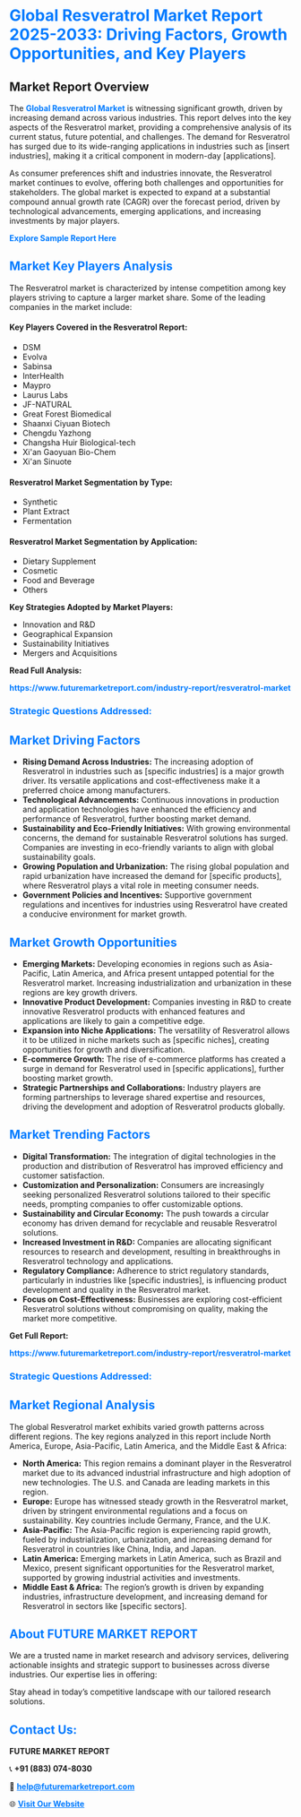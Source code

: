 <h1 style="color: #007BFF;">Global Resveratrol Market Report 2025-2033: Driving Factors, Growth Opportunities, and Key Players</h1>

<section id="overview">
<h2>Market Report Overview</h2>
<p>The <a href="https://www.futuremarketreport.com/industry-report/resveratrol-market" style="color: #007BFF; text-decoration: none;"><strong>Global Resveratrol Market</strong></a> is witnessing significant growth, driven by increasing demand across various industries. This report delves into the key aspects of the Resveratrol market, providing a comprehensive analysis of its current status, future potential, and challenges. The demand for Resveratrol has surged due to its wide-ranging applications in industries such as [insert industries], making it a critical component in modern-day [applications].</p>
<p>As consumer preferences shift and industries innovate, the Resveratrol market continues to evolve, offering both challenges and opportunities for stakeholders. The global market is expected to expand at a substantial compound annual growth rate (CAGR) over the forecast period, driven by technological advancements, emerging applications, and increasing investments by major players.</p>
</section>

<section id="overview">
<p><a href="https://www.futuremarketreport.com/request-sample/reportId=110044" style="color: #007BFF; text-decoration: none;"><strong>Explore Sample Report Here</strong></a></p>
</section>

<section id="key-players">
<h2 style="color: #007BFF;">Market Key Players Analysis</h2>
<p>The Resveratrol market is characterized by intense competition among key players striving to capture a larger market share. Some of the leading companies in the market include:</p>
<h4>Key Players Covered in the Resveratrol Report:</h4>
<ul><li>DSM</li><li>Evolva</li><li>Sabinsa</li><li>InterHealth</li><li>Maypro</li><li>Laurus Labs</li><li>JF-NATURAL</li><li>Great Forest Biomedical</li><li>Shaanxi Ciyuan Biotech</li><li>Chengdu Yazhong</li><li>Changsha Huir Biological-tech</li><li>Xi&#039;an Gaoyuan Bio-Chem</li><li>Xi&#039;an Sinuote</li></ul>
<h4>Resveratrol Market Segmentation by Type:</h4>
<ul><li>Synthetic</li><li>Plant Extract</li><li>Fermentation</li></ul>

<h4>Resveratrol Market Segmentation by Application:</h4>
<ul><li>Dietary Supplement</li><li>Cosmetic</li><li>Food and Beverage</li><li>Others</li></ul>
<p><strong>Key Strategies Adopted by Market Players:</strong></p>
<ul>
<li>Innovation and R&D</li>
<li>Geographical Expansion</li>
<li>Sustainability Initiatives</li>
<li>Mergers and Acquisitions</li>
</ul>
</section>

<section>
<p><strong>Read Full Analysis: </strong></p><a href="https://www.futuremarketreport.com/industry-report/resveratrol-market" style="color: #007BFF; text-decoration: none;"><strong>https://www.futuremarketreport.com/industry-report/resveratrol-market</strong></a>
<h3 style="color: #007BFF;">Strategic Questions Addressed:</h3>
</section>

<section id="driving-factors">
<h2 style="color: #007BFF;">Market Driving Factors</h2>
<ul>
<li><strong>Rising Demand Across Industries:</strong> The increasing adoption of Resveratrol in industries such as [specific industries] is a major growth driver. Its versatile applications and cost-effectiveness make it a preferred choice among manufacturers.</li>
<li><strong>Technological Advancements:</strong> Continuous innovations in production and application technologies have enhanced the efficiency and performance of Resveratrol, further boosting market demand.</li>
<li><strong>Sustainability and Eco-Friendly Initiatives:</strong> With growing environmental concerns, the demand for sustainable Resveratrol solutions has surged. Companies are investing in eco-friendly variants to align with global sustainability goals.</li>
<li><strong>Growing Population and Urbanization:</strong> The rising global population and rapid urbanization have increased the demand for [specific products], where Resveratrol plays a vital role in meeting consumer needs.</li>
<li><strong>Government Policies and Incentives:</strong> Supportive government regulations and incentives for industries using Resveratrol have created a conducive environment for market growth.</li>
</ul>
</section>

<section id="growth-opportunities">
<h2 style="color: #007BFF;">Market Growth Opportunities</h2>
<ul>
<li><strong>Emerging Markets:</strong> Developing economies in regions such as Asia-Pacific, Latin America, and Africa present untapped potential for the Resveratrol market. Increasing industrialization and urbanization in these regions are key growth drivers.</li>
<li><strong>Innovative Product Development:</strong> Companies investing in R&D to create innovative Resveratrol products with enhanced features and applications are likely to gain a competitive edge.</li>
<li><strong>Expansion into Niche Applications:</strong> The versatility of Resveratrol allows it to be utilized in niche markets such as [specific niches], creating opportunities for growth and diversification.</li>
<li><strong>E-commerce Growth:</strong> The rise of e-commerce platforms has created a surge in demand for Resveratrol used in [specific applications], further boosting market growth.</li>
<li><strong>Strategic Partnerships and Collaborations:</strong> Industry players are forming partnerships to leverage shared expertise and resources, driving the development and adoption of Resveratrol products globally.</li>
</ul>
</section>

<section id="trending-factors">
<h2 style="color: #007BFF;">Market Trending Factors</h2>
<ul>
<li><strong>Digital Transformation:</strong> The integration of digital technologies in the production and distribution of Resveratrol has improved efficiency and customer satisfaction.</li>
<li><strong>Customization and Personalization:</strong> Consumers are increasingly seeking personalized Resveratrol solutions tailored to their specific needs, prompting companies to offer customizable options.</li>
<li><strong>Sustainability and Circular Economy:</strong> The push towards a circular economy has driven demand for recyclable and reusable Resveratrol solutions.</li>
<li><strong>Increased Investment in R&D:</strong> Companies are allocating significant resources to research and development, resulting in breakthroughs in Resveratrol technology and applications.</li>
<li><strong>Regulatory Compliance:</strong> Adherence to strict regulatory standards, particularly in industries like [specific industries], is influencing product development and quality in the Resveratrol market.</li>
<li><strong>Focus on Cost-Effectiveness:</strong> Businesses are exploring cost-efficient Resveratrol solutions without compromising on quality, making the market more competitive.</li>
</ul>
</section>

<section>
<p><strong>Get Full Report: </strong></p><a href="https://www.futuremarketreport.com/industry-report/resveratrol-market" style="color: #007BFF; text-decoration: none;"><strong>https://www.futuremarketreport.com/industry-report/resveratrol-market</strong></a>
<h3 style="color: #007BFF;">Strategic Questions Addressed:</h3>
</section>


<section id="regional-analysis">
<h2 style="color: #007BFF;">Market Regional Analysis</h2>
<p>The global Resveratrol market exhibits varied growth patterns across different regions. The key regions analyzed in this report include North America, Europe, Asia-Pacific, Latin America, and the Middle East & Africa:</p>
<ul>
<li><strong>North America:</strong> This region remains a dominant player in the Resveratrol market due to its advanced industrial infrastructure and high adoption of new technologies. The U.S. and Canada are leading markets in this region.</li>
<li><strong>Europe:</strong> Europe has witnessed steady growth in the Resveratrol market, driven by stringent environmental regulations and a focus on sustainability. Key countries include Germany, France, and the U.K.</li>
<li><strong>Asia-Pacific:</strong> The Asia-Pacific region is experiencing rapid growth, fueled by industrialization, urbanization, and increasing demand for Resveratrol in countries like China, India, and Japan.</li>
<li><strong>Latin America:</strong> Emerging markets in Latin America, such as Brazil and Mexico, present significant opportunities for the Resveratrol market, supported by growing industrial activities and investments.</li>
<li><strong>Middle East & Africa:</strong> The region’s growth is driven by expanding industries, infrastructure development, and increasing demand for Resveratrol in sectors like [specific sectors].</li>
</ul>
</section>

<footer>
<h2 style="color: #007BFF;">About FUTURE MARKET REPORT</h2>
<p>We are a trusted name in market research and advisory services, delivering actionable insights and strategic support to businesses across diverse industries. Our expertise lies in offering:</p>

<p>Stay ahead in today’s competitive landscape with our tailored research solutions.</p>

<h2 style="color: #007BFF;">Contact Us:</h2>
<p><strong>FUTURE MARKET REPORT</strong></p>
<p>📞 <strong>+91 (883) 074-8030</strong></p>
<p>📧 <strong><a href="mailto:help@futuremarketreport.com" style="color: #007BFF;">help@futuremarketreport.com</a></strong></p>
<p>🌐 <strong><a href="https://www.futuremarketreport.com/" style="color: #007BFF;">Visit Our Website</a></strong></p>
</footer>